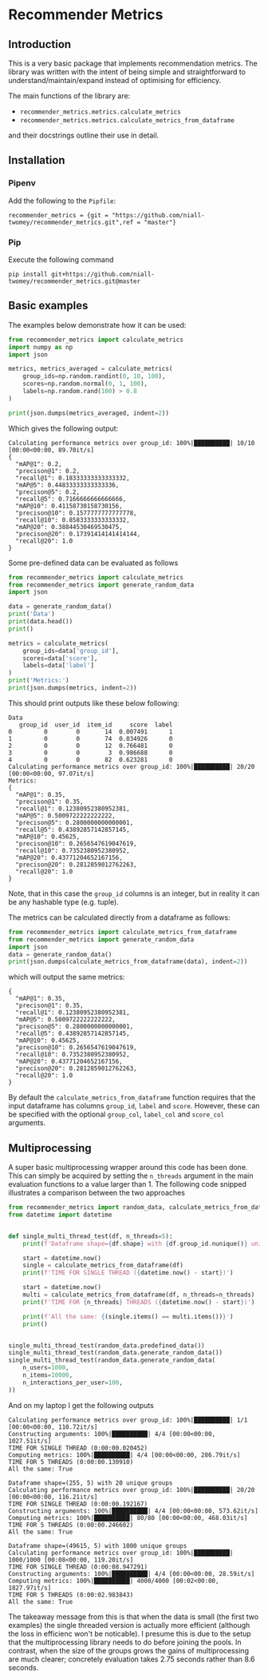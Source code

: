 # Recommender Metrics

## Introduction

This is a very basic package that implements recommendation metrics. The library was written with the intent of being 
simple and straightforward to understand/maintain/expand instead of optimising for efficiency.  

The main functions of the library are: 

 - `recommender_metrics.metrics.calculate_metrics` 
 - `recommender_metrics.metrics.calculate_metrics_from_dataframe` 

and their docstrings outline their use in detail. 

## Installation 

### Pipenv

Add the following to the `Pipfile`: 

```
recommender_metrics = {git = "https://github.com/niall-twomey/recommender_metrics.git",ref = "master"}
```

### Pip

Execute the following command 

```shell script
pip install git+https://github.com/niall-twomey/recommender_metrics.git@master
```



## Basic examples 

The examples below demonstrate how it can be used: 

```python
from recommender_metrics import calculate_metrics
import numpy as np
import json 

metrics, metrics_averaged = calculate_metrics(
    group_ids=np.random.randint(0, 10, 100),
    scores=np.random.normal(0, 1, 100),
    labels=np.random.rand(100) > 0.8
)

print(json.dumps(metrics_averaged, indent=2))
```

Which gives the following output: 

```
Calculating performance metrics over group_id: 100%|██████████| 10/10 [00:00<00:00, 89.70it/s]
{
  "mAP@1": 0.2,
  "precison@1": 0.2,
  "recall@1": 0.18333333333333332,
  "mAP@5": 0.44833333333333336,
  "precison@5": 0.2,
  "recall@5": 0.7166666666666666,
  "mAP@10": 0.41158730158730156,
  "precison@10": 0.1577777777777778,
  "recall@10": 0.8583333333333332,
  "mAP@20": 0.38844530469530475,
  "precison@20": 0.17391414141414144,
  "recall@20": 1.0
}
```

Some pre-defined data can be evaluated as follows 

```python
from recommender_metrics import calculate_metrics 
from recommender_metrics import generate_random_data 
import json 

data = generate_random_data()
print('Data')
print(data.head())
print()

metrics = calculate_metrics(
    group_ids=data['group_id'], 
    scores=data['score'], 
    labels=data['label']
)
print('Metrics:')
print(json.dumps(metrics, indent=2))
```

This should print outputs like these below following:

```
Data
   group_id  user_id  item_id     score  label
0         0        0       14  0.007491      1
1         0        0       74  0.034926      0
2         0        0       12  0.766481      0
3         0        0        3  0.986688      0
4         0        0       82  0.623281      0
Calculating performance metrics over group_id: 100%|██████████| 20/20 [00:00<00:00, 97.07it/s]
Metrics:
{
  "mAP@1": 0.35,
  "precison@1": 0.35,
  "recall@1": 0.12380952380952381,
  "mAP@5": 0.5009722222222222,
  "precison@5": 0.2800000000000001,
  "recall@5": 0.43892857142857145,
  "mAP@10": 0.45625,
  "precison@10": 0.2656547619047619,
  "recall@10": 0.7352380952380952,
  "mAP@20": 0.43771204652167156,
  "precison@20": 0.2812859012762263,
  "recall@20": 1.0
}
```

Note, that in this case the `group_id` columns is an integer, but in reality it can be any hashable type (e.g. tuple). 

The metrics can be calculated directly from a dataframe as follows: 

```python
from recommender_metrics import calculate_metrics_from_dataframe 
from recommender_metrics import generate_random_data 
import json 
data = generate_random_data()
print(json.dumps(calculate_metrics_from_dataframe(data), indent=2))
```

which will output the same metrics: 

```
{
  "mAP@1": 0.35,
  "precison@1": 0.35,
  "recall@1": 0.12380952380952381,
  "mAP@5": 0.5009722222222222,
  "precison@5": 0.2800000000000001,
  "recall@5": 0.43892857142857145,
  "mAP@10": 0.45625,
  "precison@10": 0.2656547619047619,
  "recall@10": 0.7352380952380952,
  "mAP@20": 0.43771204652167156,
  "precison@20": 0.2812859012762263,
  "recall@20": 1.0
}
```

By default the `calculate_metrics_from_dataframe` function requires that the input dataframe has columns `group_id`, 
`label` and `score`. However, these can be specified with the optional `group_col`, `label_col` and `score_col` 
arguments. 

## Multiprocessing 

A super basic multiprocessing wrapper around this code has been done. This can simply be acquired by setting the 
`n_threads` argument in the main evaluation functions to a value larger than 1. The following code snipped illustrates 
a comparison between the two approaches 

```python
from recommender_metrics import random_data, calculate_metrics_from_dataframe
from datetime import datetime


def single_multi_thread_test(df, n_threads=5):
    print(f'Dataframe shape={df.shape} with {df.group_id.nunique()} unique groups')

    start = datetime.now()
    single = calculate_metrics_from_dataframe(df)
    print(f'TIME FOR SINGLE THREAD ({datetime.now() - start})')

    start = datetime.now()
    multi = calculate_metrics_from_dataframe(df, n_threads=n_threads)
    print(f'TIME FOR {n_threads} THREADS ({datetime.now() - start})')

    print(f'All the same: {(single.items() == multi.items())}')
    print()


single_multi_thread_test(random_data.predefined_data())
single_multi_thread_test(random_data.generate_random_data())
single_multi_thread_test(random_data.generate_random_data(
    n_users=1000,
    n_items=10000,
    n_interactions_per_user=100,
))
```

And on my laptop I get the following outputs

```
Calculating performance metrics over group_id: 100%|██████████| 1/1 [00:00<00:00, 110.72it/s]
Constructing arguments: 100%|██████████| 4/4 [00:00<00:00, 1027.51it/s]
TIME FOR SINGLE THREAD (0:00:00.020452)
Computing metrics: 100%|██████████| 4/4 [00:00<00:00, 286.79it/s]
TIME FOR 5 THREADS (0:00:00.130910)
All the same: True

Dataframe shape=(255, 5) with 20 unique groups
Calculating performance metrics over group_id: 100%|██████████| 20/20 [00:00<00:00, 116.21it/s]
TIME FOR SINGLE THREAD (0:00:00.192167)
Constructing arguments: 100%|██████████| 4/4 [00:00<00:00, 573.62it/s]
Computing metrics: 100%|██████████| 80/80 [00:00<00:00, 468.03it/s]
TIME FOR 5 THREADS (0:00:00.246602)
All the same: True

Dataframe shape=(49615, 5) with 1000 unique groups
Calculating performance metrics over group_id: 100%|██████████| 1000/1000 [00:08<00:00, 119.20it/s]
TIME FOR SINGLE THREAD (0:00:08.947291)
Constructing arguments: 100%|██████████| 4/4 [00:00<00:00, 28.59it/s]
Computing metrics: 100%|██████████| 4000/4000 [00:02<00:00, 1827.97it/s]
TIME FOR 5 THREADS (0:00:02.983843)
All the same: True
```

The takeaway message from this is that when the data is small (the first two examples) the single threaded version 
is actually more efficient (although the loss in efficienc won't be noticable). I presume this is due to the setup 
that the multiprocessing library needs to do before joining the pools. In contrast, when the size of the groups grows
the gains of multiprocessing are much clearer; concretely evaluation takes 2.75 seconds rather than 8.6 seconds.  

